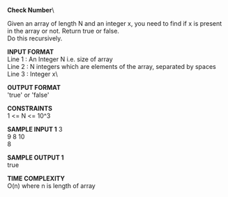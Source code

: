 **Check Number**\

Given an array of length N and an integer x, you need to find if x is present in the array or not. Return true or false.\
Do this recursively.

**INPUT FORMAT**\
Line 1 : An Integer N i.e. size of array\
Line 2 : N integers which are elements of the array, separated by spaces\
Line 3 : Integer x\

**OUTPUT FORMAT**\
'true' or 'false'

**CONSTRAINTS**\
1 <= N <= 10^3

**SAMPLE INPUT 1**
3\
9 8 10\
8

**SAMPLE OUTPUT 1**\
true

**TIME COMPLEXITY**\
O(n) where n is length of array